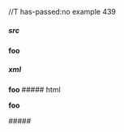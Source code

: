//T has-passed:no
example 439
##### src
____foo____
##### xml
<?xml version="1.0" encoding="UTF-8"?>
<!DOCTYPE document SYSTEM "CommonMark.dtd">
<document xmlns="http://commonmark.org/xml/1.0">
  <paragraph>
    <strong>
      <strong>
        <text>foo</text>
      </strong>
    </strong>
  </paragraph>
</document>
##### html
<p><strong><strong>foo</strong></strong></p>
#####
